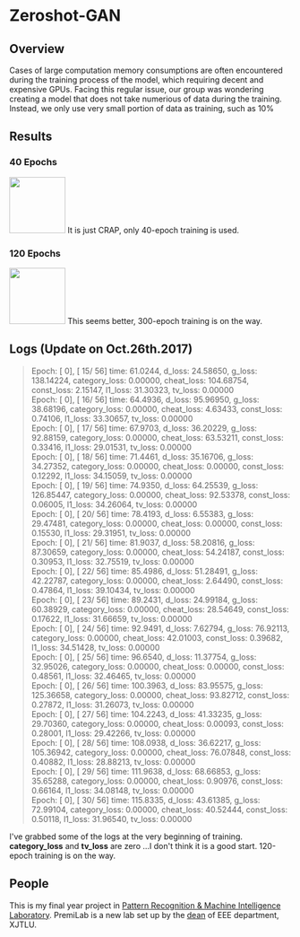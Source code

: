 # Zeroshot-GAN

## Overview

Cases of large computation memory consumptions are often encountered during the training process of the model, which requiring decent and expensive GPUs. Facing this regular issue, our group was wondering creating a model that does not take numerious of data during the training. Instead, we only use very small portion of data as training, such as 10% 

## Results
### 40 Epochs
<img src="https://raw.githubusercontent.com/LinkWoong/Zeroshot-GAN/master/images/sample_26_1500.png" width="100px" />
It is just CRAP, only 40-epoch training is used. 

### 120 Epochs
<img src="https://raw.githubusercontent.com/LinkWoong/Zeroshot-GAN/master/images/sample_18_1050.png" width="100px" />
This seems better, 300-epoch training is on the way.
 
## Logs (Update on Oct.26th.2017)

> Epoch: [ 0], [  15/  56] time: 61.0244, d_loss: 24.58650, g_loss: 138.14224, category_loss: 0.00000, cheat_loss: 104.68754, const_loss: 2.15147, l1_loss: 31.30323, tv_loss: 0.00000<br>
Epoch: [ 0], [  16/  56] time: 64.4936, d_loss: 95.96950, g_loss: 38.68196, category_loss: 0.00000, cheat_loss: 4.63433, const_loss: 0.74106, l1_loss: 33.30657, tv_loss: 0.00000<br>
Epoch: [ 0], [  17/  56] time: 67.9703, d_loss: 36.20229, g_loss: 92.88159, category_loss: 0.00000, cheat_loss: 63.53211, const_loss: 0.33416, l1_loss: 29.01531, tv_loss: 0.00000<br>
Epoch: [ 0], [  18/  56] time: 71.4461, d_loss: 35.16706, g_loss: 34.27352, category_loss: 0.00000, cheat_loss: 0.00000, const_loss: 0.12292, l1_loss: 34.15059, tv_loss: 0.00000<br>
Epoch: [ 0], [  19/  56] time: 74.9350, d_loss: 64.25539, g_loss: 126.85447, category_loss: 0.00000, cheat_loss: 92.53378, const_loss: 0.06005, l1_loss: 34.26064, tv_loss: 0.00000<br>
Epoch: [ 0], [  20/  56] time: 78.4193, d_loss: 6.55383, g_loss: 29.47481, category_loss: 0.00000, cheat_loss: 0.00000, const_loss: 0.15530, l1_loss: 29.31951, tv_loss: 0.00000<br>
Epoch: [ 0], [  21/  56] time: 81.9037, d_loss: 58.20816, g_loss: 87.30659, category_loss: 0.00000, cheat_loss: 54.24187, const_loss: 0.30953, l1_loss: 32.75519, tv_loss: 0.00000<br>
Epoch: [ 0], [  22/  56] time: 85.4986, d_loss: 51.28491, g_loss: 42.22787, category_loss: 0.00000, cheat_loss: 2.64490, const_loss: 0.47864, l1_loss: 39.10434, tv_loss: 0.00000<br>
Epoch: [ 0], [  23/  56] time: 89.2431, d_loss: 24.99184, g_loss: 60.38929, category_loss: 0.00000, cheat_loss: 28.54649, const_loss: 0.17622, l1_loss: 31.66659, tv_loss: 0.00000<br>
Epoch: [ 0], [  24/  56] time: 92.9491, d_loss: 7.62794, g_loss: 76.92113, category_loss: 0.00000, cheat_loss: 42.01003, const_loss: 0.39682, l1_loss: 34.51428, tv_loss: 0.00000<br>
Epoch: [ 0], [  25/  56] time: 96.6540, d_loss: 11.37754, g_loss: 32.95026, category_loss: 0.00000, cheat_loss: 0.00000, const_loss: 0.48561, l1_loss: 32.46465, tv_loss: 0.00000<br>
Epoch: [ 0], [  26/  56] time: 100.3963, d_loss: 83.95575, g_loss: 125.36658, category_loss: 0.00000, cheat_loss: 93.82712, const_loss: 0.27872, l1_loss: 31.26073, tv_loss: 0.00000<br>
Epoch: [ 0], [  27/  56] time: 104.2243, d_loss: 41.33235, g_loss: 29.70360, category_loss: 0.00000, cheat_loss: 0.00093, const_loss: 0.28001, l1_loss: 29.42266, tv_loss: 0.00000<br>
Epoch: [ 0], [  28/  56] time: 108.0938, d_loss: 36.62217, g_loss: 105.36942, category_loss: 0.00000, cheat_loss: 76.07848, const_loss: 0.40882, l1_loss: 28.88213, tv_loss: 0.00000<br>
Epoch: [ 0], [  29/  56] time: 111.9638, d_loss: 68.66853, g_loss: 35.65288, category_loss: 0.00000, cheat_loss: 0.90976, const_loss: 0.66164, l1_loss: 34.08148, tv_loss: 0.00000<br>
Epoch: [ 0], [  30/  56] time: 115.8335, d_loss: 43.61385, g_loss: 72.99104, category_loss: 0.00000, cheat_loss: 40.52444, const_loss: 0.50118, l1_loss: 31.96540, tv_loss: 0.00000<br>

I've grabbed some of the logs at the very beginning of training. **category_loss** and **tv_loss** are zero ...I don't think it is a good start. 120-epoch training is on the way.

## People

This is my final year project in [Pattern Recognition & Machine Intelligence Laboratory](http://www.premilab.com/). PremiLab is a new lab set up by the [dean](https://scholar.google.com.hk/citations?user=3l5B0joAAAAJ&hl=en) of EEE department, XJTLU.
